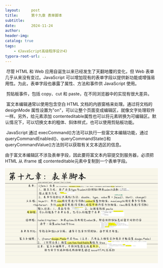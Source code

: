 ```yaml
---
layout:     post
title:      第十九章 表单脚本
subtitle:  
date:       2024-11-24
author:     
header-img: 
catalog: true
tags:
    - 《JavaScript高级程序设计4》
typora-root-url: ..
---
```




​	尽管 HTML 和 Web 应用自诞生以来已经发生了天翻地覆的变化，但 Web 表单几乎从来没有变过。JavaScript 可以增加现有的表单字段以提供新功能或增强易用性。为此，表单字段也暴露了属性、方法和事件供 JavaScript 使用。

​	剪贴板事件，包括 copy、cut 和 paste，在不同浏览器中的实现有很大差异。

​	富文本编辑通常以使用包含空白 HTML 文档的内嵌窗格来处理。通过将文档的 designMode 属性设置为"on"，可以让整个页面变成编辑区，就像文字处理软件一样。另外，给元素添加 contenteditable属性也可以将元素转换为可编辑区。默认情况下，可以切换文本的粗体、斜体样式，也可以使用剪贴板功能。

​	JavaScript 通过 execCommand()方法可以执行一些富文本编辑功能，通过 queryCommandEnabled()、queryCommandState()和 queryCommandValue()方法则可以获取有关文本选区的信息。

​	由于富文本编辑区不涉及表单字段，因此要将富文本内容提交到服务器，必须把 HTML 从 iframe 或 contenteditable元素中复制到一个表单字段。

![《红宝书》-34](/../img/assets_2023/《红宝书》-34.jpg)
